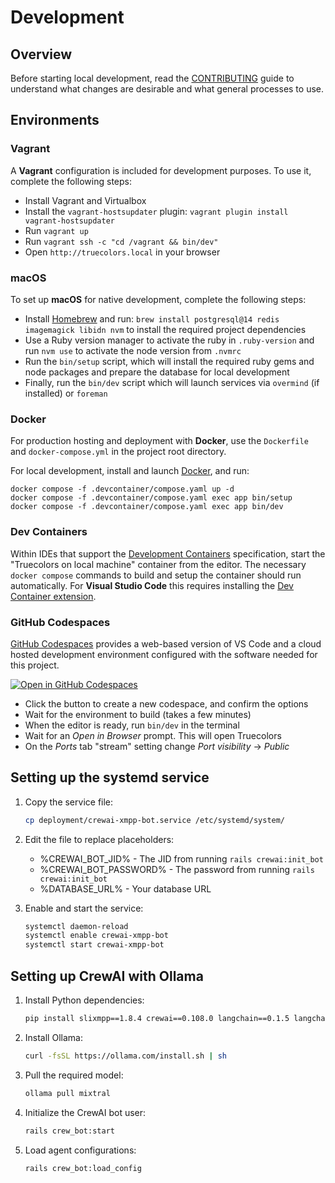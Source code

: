 # Development

## Overview

Before starting local development, read the [CONTRIBUTING] guide to understand
what changes are desirable and what general processes to use.

## Environments

### Vagrant

A **Vagrant** configuration is included for development purposes. To use it,
complete the following steps:

- Install Vagrant and Virtualbox
- Install the `vagrant-hostsupdater` plugin:
  `vagrant plugin install vagrant-hostsupdater`
- Run `vagrant up`
- Run `vagrant ssh -c "cd /vagrant && bin/dev"`
- Open `http://truecolors.local` in your browser

### macOS

To set up **macOS** for native development, complete the following steps:

- Install [Homebrew] and run:
  `brew install postgresql@14 redis imagemagick libidn nvm`
  to install the required project dependencies
- Use a Ruby version manager to activate the ruby in `.ruby-version` and run
  `nvm use` to activate the node version from `.nvmrc`
- Run the `bin/setup` script, which will install the required ruby gems and node
  packages and prepare the database for local development
- Finally, run the `bin/dev` script which will launch services via `overmind`
  (if installed) or `foreman`

### Docker

For production hosting and deployment with **Docker**, use the `Dockerfile` and
`docker-compose.yml` in the project root directory.

For local development, install and launch [Docker], and run:

```shell
docker compose -f .devcontainer/compose.yaml up -d
docker compose -f .devcontainer/compose.yaml exec app bin/setup
docker compose -f .devcontainer/compose.yaml exec app bin/dev
```

### Dev Containers

Within IDEs that support the [Development Containers] specification, start the
"Truecolors on local machine" container from the editor. The necessary `docker
compose` commands to build and setup the container should run automatically. For
**Visual Studio Code** this requires installing the [Dev Container extension].

### GitHub Codespaces

[GitHub Codespaces] provides a web-based version of VS Code and a cloud hosted
development environment configured with the software needed for this project.

[![Open in GitHub Codespaces](https://github.com/codespaces/badge.svg)][codespace]

- Click the button to create a new codespace, and confirm the options
- Wait for the environment to build (takes a few minutes)
- When the editor is ready, run `bin/dev` in the terminal
- Wait for an _Open in Browser_ prompt. This will open Truecolors
- On the _Ports_ tab "stream" setting change _Port visibility_ → _Public_

[codespace]: https://codespaces.new/truecolors/truecolors?quickstart=1&devcontainer_path=.devcontainer%2Fcodespaces%2Fdevcontainer.json
[CONTRIBUTING]: ../CONTRIBUTING.md
[Dev Container extension]: https://containers.dev/supporting#dev-containers
[Development Containers]: https://containers.dev/supporting
[Docker]: https://docs.docker.com
[GitHub Codespaces]: https://docs.github.com/en/codespaces
[Homebrew]: https://brew.sh

## Setting up the systemd service

1. Copy the service file:
   ```bash
   cp deployment/crewai-xmpp-bot.service /etc/systemd/system/
   ```

2. Edit the file to replace placeholders:
   - %CREWAI_BOT_JID% - The JID from running `rails crewai:init_bot`
   - %CREWAI_BOT_PASSWORD% - The password from running `rails crewai:init_bot`
   - %DATABASE_URL% - Your database URL

3. Enable and start the service:
   ```bash
   systemctl daemon-reload
   systemctl enable crewai-xmpp-bot
   systemctl start crewai-xmpp-bot
   ```

## Setting up CrewAI with Ollama

1. Install Python dependencies:
   ```bash
   pip install slixmpp==1.8.4 crewai==0.108.0 langchain==0.1.5 langchain-ollama==0.0.2 cryptography==41.0.5 psycopg2-binary==2.9.9 pyyaml==6.0.1
   ```

2. Install Ollama:
   ```bash
   curl -fsSL https://ollama.com/install.sh | sh
   ```

3. Pull the required model:
   ```bash
   ollama pull mixtral
   ```

4. Initialize the CrewAI bot user:
   ```bash
   rails crew_bot:start
   ```

5. Load agent configurations:
   ```bash
   rails crew_bot:load_config
   ```
